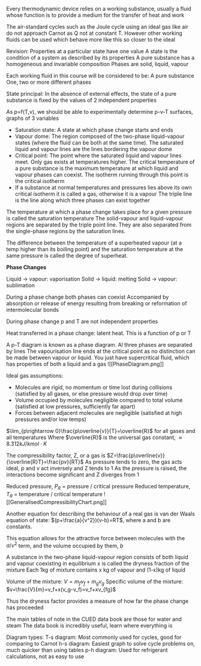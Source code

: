 Every thermodynamic device relies on a working substance, usually a fluid whose function is to provide a medium for the transfer of heat and work

The air-standard cycles such as the Joule cycle using an ideal gas like air do not approach Carnot as Q not at constant T. However other working fluids can be used which behave more like this so closer to the ideal

Revision:
Properties at a particular state have one value
A state is the condition of a system as described by its properties
A pure substance has a homogeneous and invariable composition
Phases are solid, liquid, vapour

Each working fluid in this course will be considered to be:
A pure substance
One, two or more different phases

State principal: In the absence of external effects, the state of a pure substance is fixed by the values of 2 independent properties

As p=f(T,v), we should be able to experimentally determine p-v-T surfaces, graphs of 3 variables

* Saturation state: A state at which phase change starts and ends
* Vapour dome: The region composed of the two-phase liquid-vapour states (where the fluid can be both at the same time). The saturated liquid and vapour lines are the lines bordering the vapour dome
* Critical point: The point where the saturated liquid and vapour lines meet. Only gas exists at temperatures higher. The critical temperature of a pure substance is the maximum temperature at which liquid and vapour phases can coexist. The isotherm running through this point is the critical isotherm
* If a substance at normal temperatures and pressures lies above its own critical isotherm it is called a gas, otherwise it is a vapour
The triple line is the line along which three phases can exist together

The temperature at which a phase change takes place for a given pressure is called the saturation temperature
The solid-vapour and liquid-vapour regions are separated by the triple point line. They are also separated from the single-phase regions by the saturation lines. 

The difference between the temperature of a superheated vapour (at a temp higher than its boiling point) and the saturation temperature at the same pressure is called the degree of superheat.

**Phase Changes**

Liquid -> vapour: vaporisation
Solid -> liquid: melting
Solid -> vapour: sublimation

During a phase change both phases can coexist
Accompanied by absorption or release of energy resulting from breaking or reformation of intermolecular bonds

During phase change p and T are not independent properties

Heat transferred in a phase change: latent heat. This is a function of p or T

A p-T diagram is known as a phase diagram. Al three phases are separated by lines
The vapourisation line ends at the critical point as no distinction can be made between vapour or liquid. You just have supercritical fluid, which has properties of both a liquid and a gas
![[PhaseDiagram.png]]

Ideal gas assumptions:
* Molecules are rigid, no momentum or time lost during collisions (satisfied by all gases, or else pressure would drop over time)
* Volume occupied by molecules negligible compared to total volume (satisfied at low pressures, sufficiently far apart)
* Forces between adjacent molecules are negligible (satisfied at high pressures and/or low temps)

$\lim_{p\rightarrow 0}\frac{p\overline{v}}{T}=\overline{R}$ for all gases and all temperatures
Where $\overline{R}$ is the universal gas constant, $\approx 8.312kJ/kmol\cdot K$

The compressibility factor, Z, or a gas is $Z=\frac{p\overline{v}}{\overline{R}T}=\frac{pv}{RT}$
As pressure tends to zero, the gas acts ideal, p and v act inversely and Z tends to 1
As the pressure is raised, the interactions become significant and Z diverges from 1

Reduced pressure, $P_R$ = pressure / critical pressure
Reduced temperature, $T_R$ = temperature / critical temperature
![[GeneralisedCompressibilityChart.png]]

Another equation for describing the behaviour of a real gas is van der Waals equation of state: $(p+\frac{a}{v^2})(v-b)=RT$, where a and b are constants. 

This equation allows for the attractive force between molecules with the $a/v^2$ term, and the volume occupied by them, $b$

A substance in the two-phase liquid-vapour region consists of both liquid and vapour coexisting in equilibrium
x is called the dryness fraction of the mixture
Each 1kg of mixture contains x kg of vapour and (1-x)kg of liquid

Volume of the mixture: $V=m_fv_f+m_gv_g$
Specific volume of the mixture: $v=\frac{V}{m}=v_f+x(v_g-v_f)=v_f+xv_{fg}$

Thus the dryness factor provides a measure of how far the phase change has proceeded

The main tables of note in the CUED data book are those for water and steam
The data book is incredibly useful, learn where everything is

Diagram types:
T-s diagram: Most commonly used for cycles, good for comparing to Carnot
h-s diagram: Easiest graph to solve cycle problems on, much quicker than using tables
p-h diagram: Used for refrigerant calculations, not as easy to use








